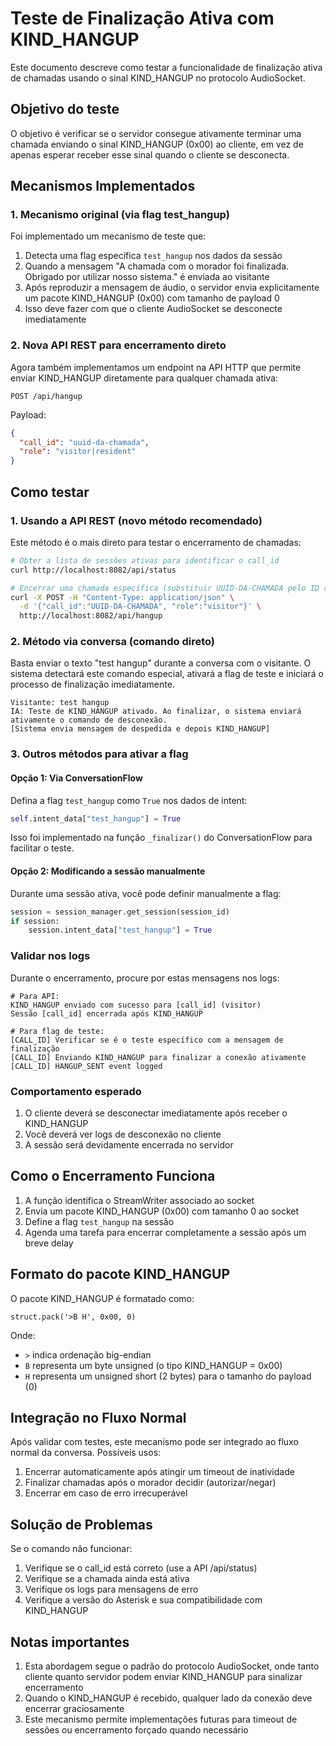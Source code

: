 # Teste de Finalização Ativa com KIND_HANGUP

Este documento descreve como testar a funcionalidade de finalização ativa de chamadas usando o sinal KIND_HANGUP no protocolo AudioSocket.

## Objetivo do teste

O objetivo é verificar se o servidor consegue ativamente terminar uma chamada enviando o sinal KIND_HANGUP (0x00) ao cliente, em vez de apenas esperar receber esse sinal quando o cliente se desconecta.

## Mecanismos Implementados

### 1. Mecanismo original (via flag test_hangup)

Foi implementado um mecanismo de teste que:

1. Detecta uma flag específica `test_hangup` nos dados da sessão
2. Quando a mensagem "A chamada com o morador foi finalizada. Obrigado por utilizar nosso sistema." é enviada ao visitante
3. Após reproduzir a mensagem de áudio, o servidor envia explicitamente um pacote KIND_HANGUP (0x00) com tamanho de payload 0
4. Isso deve fazer com que o cliente AudioSocket se desconecte imediatamente

### 2. Nova API REST para encerramento direto

Agora também implementamos um endpoint na API HTTP que permite enviar KIND_HANGUP diretamente para qualquer chamada ativa:

```
POST /api/hangup
```

Payload:
```json
{
  "call_id": "uuid-da-chamada",
  "role": "visitor|resident"
}
```

## Como testar

### 1. Usando a API REST (novo método recomendado)

Este método é o mais direto para testar o encerramento de chamadas:

```bash
# Obter a lista de sessões ativas para identificar o call_id
curl http://localhost:8082/api/status

# Encerrar uma chamada específica (substituir UUID-DA-CHAMADA pelo ID real)
curl -X POST -H "Content-Type: application/json" \
  -d '{"call_id":"UUID-DA-CHAMADA", "role":"visitor"}' \
  http://localhost:8082/api/hangup
```

### 2. Método via conversa (comando direto)

Basta enviar o texto "test hangup" durante a conversa com o visitante. O sistema detectará este comando especial, ativará a flag de teste e iniciará o processo de finalização imediatamente.

```
Visitante: test hangup
IA: Teste de KIND_HANGUP ativado. Ao finalizar, o sistema enviará ativamente o comando de desconexão.
[Sistema envia mensagem de despedida e depois KIND_HANGUP]
```

### 3. Outros métodos para ativar a flag

#### Opção 1: Via ConversationFlow

Defina a flag `test_hangup` como `True` nos dados de intent:

```python
self.intent_data["test_hangup"] = True
```

Isso foi implementado na função `_finalizar()` do ConversationFlow para facilitar o teste.

#### Opção 2: Modificando a sessão manualmente

Durante uma sessão ativa, você pode definir manualmente a flag:

```python
session = session_manager.get_session(session_id)
if session:
    session.intent_data["test_hangup"] = True
```

### Validar nos logs

Durante o encerramento, procure por estas mensagens nos logs:

```
# Para API:
KIND_HANGUP enviado com sucesso para [call_id] (visitor)
Sessão [call_id] encerrada após KIND_HANGUP

# Para flag de teste:
[CALL_ID] Verificar se é o teste específico com a mensagem de finalização
[CALL_ID] Enviando KIND_HANGUP para finalizar a conexão ativamente 
[CALL_ID] HANGUP_SENT event logged
```

### Comportamento esperado

1. O cliente deverá se desconectar imediatamente após receber o KIND_HANGUP
2. Você deverá ver logs de desconexão no cliente
3. A sessão será devidamente encerrada no servidor

## Como o Encerramento Funciona

1. A função identifica o StreamWriter associado ao socket
2. Envia um pacote KIND_HANGUP (0x00) com tamanho 0 ao socket
3. Define a flag `test_hangup` na sessão
4. Agenda uma tarefa para encerrar completamente a sessão após um breve delay

## Formato do pacote KIND_HANGUP

O pacote KIND_HANGUP é formatado como:

```
struct.pack('>B H', 0x00, 0)
```

Onde:
- `>` indica ordenação big-endian
- `B` representa um byte unsigned (o tipo KIND_HANGUP = 0x00)
- `H` representa um unsigned short (2 bytes) para o tamanho do payload (0)

## Integração no Fluxo Normal

Após validar com testes, este mecanismo pode ser integrado ao fluxo normal da conversa. Possíveis usos:

1. Encerrar automaticamente após atingir um timeout de inatividade
2. Finalizar chamadas após o morador decidir (autorizar/negar)
3. Encerrar em caso de erro irrecuperável

## Solução de Problemas

Se o comando não funcionar:
1. Verifique se o call_id está correto (use a API /api/status)
2. Verifique se a chamada ainda está ativa
3. Verifique os logs para mensagens de erro
4. Verifique a versão do Asterisk e sua compatibilidade com KIND_HANGUP

## Notas importantes

1. Esta abordagem segue o padrão do protocolo AudioSocket, onde tanto cliente quanto servidor podem enviar KIND_HANGUP para sinalizar encerramento
2. Quando o KIND_HANGUP é recebido, qualquer lado da conexão deve encerrar graciosamente
3. Este mecanismo permite implementações futuras para timeout de sessões ou encerramento forçado quando necessário